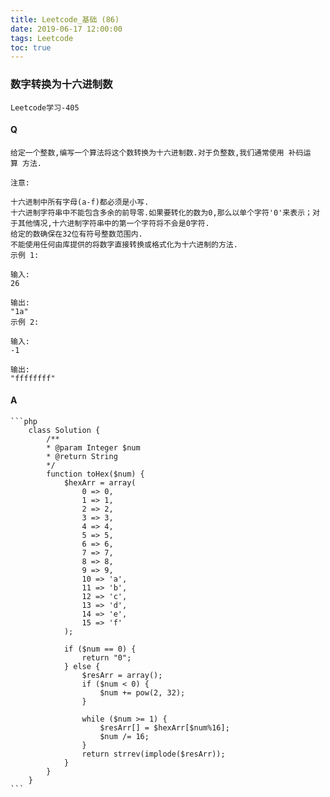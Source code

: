 ```yaml
---
title: Leetcode_基础 (86)
date: 2019-06-17 12:00:00
tags: Leetcode
toc: true
---
```


### 数字转换为十六进制数
    Leetcode学习-405

<!-- more -->

#### Q
    给定一个整数,编写一个算法将这个数转换为十六进制数.对于负整数,我们通常使用 补码运算 方法.

    注意:

    十六进制中所有字母(a-f)都必须是小写.
    十六进制字符串中不能包含多余的前导零.如果要转化的数为0,那么以单个字符'0'来表示；对于其他情况,十六进制字符串中的第一个字符将不会是0字符. 
    给定的数确保在32位有符号整数范围内.
    不能使用任何由库提供的将数字直接转换或格式化为十六进制的方法.
    示例 1: 

    输入:
    26

    输出:
    "1a"
    示例 2: 

    输入:
    -1

    输出:
    "ffffffff"

#### A
    ```php
        class Solution {
            /**
            * @param Integer $num
            * @return String
            */
            function toHex($num) {
                $hexArr = array(
                    0 => 0,
                    1 => 1,
                    2 => 2,
                    3 => 3,
                    4 => 4,
                    5 => 5,
                    6 => 6,
                    7 => 7,
                    8 => 8,
                    9 => 9,
                    10 => 'a',
                    11 => 'b',
                    12 => 'c',
                    13 => 'd',
                    14 => 'e',
                    15 => 'f'
                );

                if ($num == 0) {
                    return "0";
                } else {
                    $resArr = array();
                    if ($num < 0) {
                        $num += pow(2, 32);
                    }
                    
                    while ($num >= 1) {
                        $resArr[] = $hexArr[$num%16];
                        $num /= 16;
                    }
                    return strrev(implode($resArr));
                }
            }
        }
    ```
